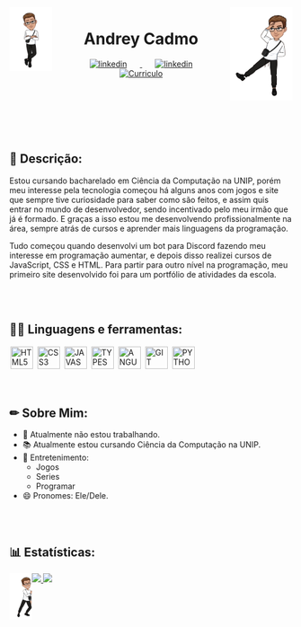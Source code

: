 <img align="left" width="15%" src="https://github.com/AndreyCadmo/AndreyCadmo/blob/main/Personas/Persona%201.png" alt="persona1" border="0">
<img align="right" width="22%" src="https://github.com/AndreyCadmo/AndreyCadmo/blob/main/Personas/Persona%202.png" alt="persona2" border="0">

<h1 align="center" >Andrey Cadmo</h1>

<div align="center" dsplay="inline-block" >
            <a href="https://www.instagram.com/cadmo_o/">
               <img align="center" width="4%" src="https://png.pngtree.com/png-clipart/20221019/original/pngtree-instagram-social-platform-icon-png-image_8704818.png" alt="linkedin" style="vertical-align:top;" hspace="23px" >
            </a>
            <a href="https://www.linkedin.com/in/andreycadmo/">
               <img align="center" width="5%" src="https://img.icons8.com/color/256/linkedin.png" alt="linkedin" style="vertical-align:top;" hspace="23px">
            </a>
            <a href="https://www.linkedin.com/in/andreycadmo/overlay/1736047383991/single-media-viewer/?profileId=ACoAADRX15EBYb95FvAFOFFOeddFj0XihSrmrgQ">
               <img align="center" width="4%" src="https://medperformance.com.br/wp-content/uploads/2020/10/OPC.png" alt="Curriculo" style="vertical-align:top;" hspace="23px">
            </a>
          </div>


<br/>
<br/>
<br/>
<br/>
<br/>
<br/>

## 📌 Descrição: 
Estou cursando bacharelado em Ciência da Computação na UNIP, porém meu interesse pela tecnologia começou há alguns anos com jogos e site que sempre tive curiosidade para saber como são feitos, e assim quis entrar no mundo de desenvolvedor, sendo incentivado pelo meu irmão que já é formado. E graças a isso estou me desenvolvendo profissionalmente na área, sempre atrás de cursos e aprender mais linguagens da programação.

Tudo começou quando desenvolvi um bot para Discord fazendo meu interesse em programação aumentar, e depois disso realizei cursos de JavaScript, CSS e HTML. Para partir para outro nível na programação, meu primeiro site desenvolvido foi para um portfólio de atividades da escola.

<br/>
<br/>

## 👨‍💻 Linguagens e ferramentas: 
<div display-flex>     
<img width="40px" hspace="2px" loading="lazy" src="https://cdn.jsdelivr.net/gh/devicons/devicon/icons/html5/html5-original-wordmark.svg" title = "HTML5" width="40" height="40" />
<img width="40px" hspace="2px" loading="lazy" src="https://cdn.jsdelivr.net/gh/devicons/devicon/icons/css3/css3-original-wordmark.svg" title = "CSS3" width="40" height="40"/>
<img width="40px" hspace="2px" loading="lazy" src="https://cdn.jsdelivr.net/gh/devicons/devicon/icons/javascript/javascript-original.svg" title = "JAVASCRIPT" width="40" height="40"/>
<img width="40px" hspace="2px" loading="lazy" src="https://cdn.jsdelivr.net/gh/devicons/devicon/icons/typescript/typescript-original.svg" title = "TYPESCRIPT" width="40" height="40"/>
<img width="40px" hspace="2px" loading="lazy" src="https://cdn.jsdelivr.net/gh/devicons/devicon/icons/angularjs/angularjs-original.svg" title = "ANGULAR9" width="40" height="40" />
<img width="40px" hspace="2px" loading="lazy" src="https://cdn.jsdelivr.net/gh/devicons/devicon/icons/github/github-original.svg" title = "GIT" width="40" height="40" />
<img width="40px" hspace="2px" loading="lazy" src="https://cdn.jsdelivr.net/gh/devicons/devicon/icons/python/python-original.svg" title = "PYTHON" width="40" height="40" />
</div>  

<br/>
<br/>

## ✏ Sobre Mim:
- 🔭 Atualmente não estou trabalhando.
- 📚 Atualmente estou cursando Ciência da Computação na UNIP.
- 💬 Entretenimento: 
   - Jogos
   - Series
   - Programar 
- 😄 Pronomes: Ele/Dele.
<div>

<br/>
<br/>

## 📊 Estatísticas:
<img align="left" width="8%" src="https://github.com/AndreyCadmo/AndreyCadmo/blob/main/Personas/Persona%203.png" alt="persona2" border="0">
<a href="https://github.com/AndreyCadmo">
<img loading="lazy" height="150em" src="https://github-readme-stats.vercel.app/api/top-langs/?username=AndreyCadmo&layout=compact&langs_count=7&theme=dracula" border="0" />
<img loading="lazy" height="150em" src="https://github-readme-stats.vercel.app/api?username=AndreyCadmo&show_icons=true&theme=dracula&include_all_commits=true&count_private=true" border="0" />
